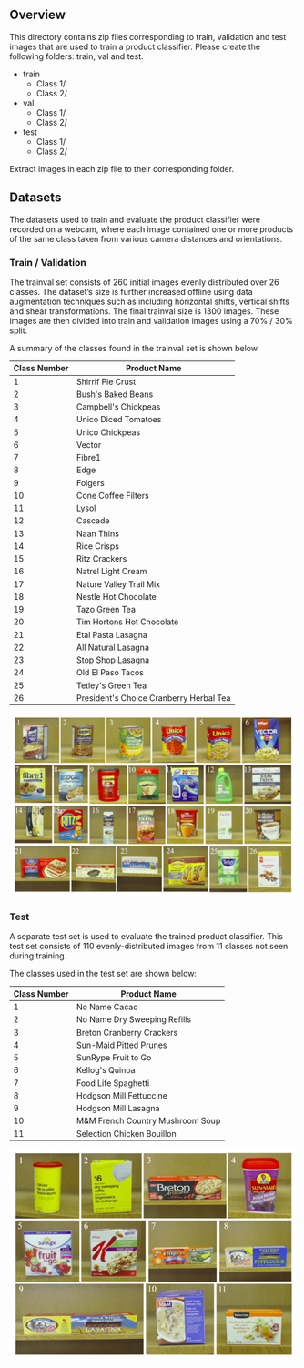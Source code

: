 ## Overview
This directory contains zip files corresponding to train, validation and test images that are used to train a product classifier.  Please create the following folders: train, val and test.

- train
  - Class 1/
  - Class 2/
- val
  - Class 1/
  - Class 2/
- test
  - Class 1/
  - Class 2/

Extract images in each zip file to their corresponding folder.

## Datasets
The datasets used to train and evaluate the product classifier were recorded on a webcam, where each image contained one or more products of the same class taken from various camera distances and orientations.

### Train / Validation
The trainval set consists of 260 initial images evenly distributed over 26 classes. The dataset’s size is further increased offline using data augmentation techniques such as including horizontal shifts, vertical shifts and shear
transformations. The final trainval size is 1300 images. These images are then divided into train and validation images using a 70% / 30% split.

A summary of the classes found in the trainval set is shown below.

|Class Number| Product Name|
|------------|-------------|
|1|Shirrif Pie Crust|
|2|Bush's Baked Beans|
|3|Campbell's Chickpeas|
|4|Unico Diced Tomatoes|
|5|Unico Chickpeas|
|6|Vector|
|7|Fibre1|
|8|Edge|
|9|Folgers|
|10|Cone Coffee Filters|
|11|Lysol|
|12|Cascade|
|13|Naan Thins|
|14|Rice Crisps|
|15|Ritz Crackers|
|16|Natrel Light Cream|
|17|Nature Valley Trail Mix|
|18|Nestle Hot Chocolate|
|19|Tazo Green Tea|
|20|Tim Hortons Hot Chocolate|
|21|Etal Pasta Lasagna|
|22|All Natural Lasagna|
|23|Stop Shop Lasagna|
|24|Old El Paso Tacos|
|25|Tetley's Green Tea|
|26|President's Choice Cranberry Herbal Tea|

![alt text](product_trainval_overview.png)

### Test
A separate test set is used to evaluate the trained product classifier. This test set consists of 110 evenly-distributed images from 11 classes not seen during training.

The classes used in the test set are shown below:

|Class Number| Product Name|
|------------|-------------|
|1|No Name Cacao|
|2|No Name Dry Sweeping Refills|
|3|Breton Cranberry Crackers|
|4|Sun-Maid Pitted Prunes|
|5|SunRype Fruit to Go|
|6|Kellog's Quinoa|
|7|Food Life Spaghetti|
|8|Hodgson Mill Fettuccine|
|9|Hodgson Mill Lasagna|
|10|M&M French Country Mushroom Soup|
|11|Selection Chicken Bouillon|

![alt text](product_test_overview.png)
